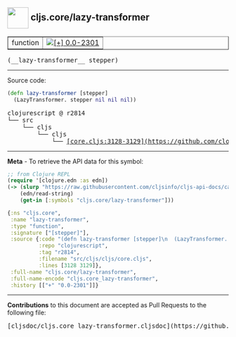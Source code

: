 ## <img width="48px" valign="middle" src="http://i.imgur.com/Hi20huC.png"> cljs.core/lazy-transformer

 <table border="1">
<tr>

<td>function</td>
<td><a href="https://github.com/cljsinfo/cljs-api-docs/tree/0.0-2301"><img valign="middle" alt="[+] 0.0-2301" src="https://img.shields.io/badge/+-0.0--2301-lightgrey.svg"></a> </td>
</tr>
</table>

 <samp>
(__lazy-transformer__ stepper)<br>
</samp>

---





Source code:

```clj
(defn lazy-transformer [stepper]
  (LazyTransformer. stepper nil nil nil))
```

 <pre>
clojurescript @ r2814
└── src
    └── cljs
        └── cljs
            └── <ins>[core.cljs:3128-3129](https://github.com/clojure/clojurescript/blob/r2814/src/cljs/cljs/core.cljs#L3128-L3129)</ins>
</pre>


---

__Meta__ - To retrieve the API data for this symbol:

```clj
;; from Clojure REPL
(require '[clojure.edn :as edn])
(-> (slurp "https://raw.githubusercontent.com/cljsinfo/cljs-api-docs/catalog/cljs-api.edn")
    (edn/read-string)
    (get-in [:symbols "cljs.core/lazy-transformer"]))
```

```clj
{:ns "cljs.core",
 :name "lazy-transformer",
 :type "function",
 :signature ["[stepper]"],
 :source {:code "(defn lazy-transformer [stepper]\n  (LazyTransformer. stepper nil nil nil))",
          :repo "clojurescript",
          :tag "r2814",
          :filename "src/cljs/cljs/core.cljs",
          :lines [3128 3129]},
 :full-name "cljs.core/lazy-transformer",
 :full-name-encode "cljs.core_lazy-transformer",
 :history [["+" "0.0-2301"]]}

```

---

__Contributions__ to this document are accepted as Pull Requests to the following file:

 <pre>
[cljsdoc/cljs.core_lazy-transformer.cljsdoc](https://github.com/cljsinfo/cljs-api-docs/blob/master/cljsdoc/cljs.core_lazy-transformer.cljsdoc)
</pre>

